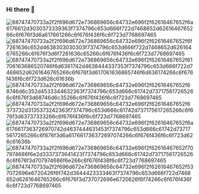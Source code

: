 ### Hi there 👋

![68747470733a2f2f696d672e736869656c64732e696f2f62616467652f6a6176612d3030373339363f7374796c653d666f722d7468652d6261646765266c6f676f3d6a617661266c6f676f436f6c6f723d7768697465](https://github.com/Sun6004/Sun6004/assets/118361080/db4cb503-a695-4449-ba22-555333b19772)
![68747470733a2f2f696d672e736869656c64732e696f2f62616467652f6f7261636c652d4638303030303f7374796c653d666f722d7468652d6261646765266c6f676f3d6f7261636c65266c6f676f436f6c6f723d7768697465](https://github.com/Sun6004/Sun6004/assets/118361080/9e1c126a-a086-4c83-9ad1-50cf07ffba51)
![68747470733a2f2f696d672e736869656c64732e696f2f62616467652f61706163686520746f6d6361742d4638444337353f7374796c653d666f722d7468652d6261646765266c6f676f3d617061636865746f6d636174266c6f676f436f6c6f723d626c61636b](https://github.com/Sun6004/Sun6004/assets/118361080/c3af4fc6-02e2-4b93-bc14-ec85f1690a5a)![68747470733a2f2f696d672e736869656c64732e696f2f62616467652f68746d6c352d4533344632363f7374796c653d666c61742d737175617265266c6f676f3d68746d6c35266c6f676f436f6c6f723d7768697465](https://github.com/Sun6004/Sun6004/assets/118361080/922edfb8-f1bb-4c18-a950-40210bad8450)
![68747470733a2f2f696d672e736869656c64732e696f2f62616467652f6373732d3135373242363f7374796c653d666c61742d737175617265266c6f676f3d63737333266c6f676f436f6c6f723d7768697465](https://github.com/Sun6004/Sun6004/assets/118361080/4e6899d1-47d3-41b7-96af-109c9a0bed30)
![68747470733a2f2f696d672e736869656c64732e696f2f62616467652f6a6176617363726970742d4637444631453f7374796c653d666c61742d737175617265266c6f676f3d6a617661736372697074266c6f676f436f6c6f723d626c61636b](https://github.com/Sun6004/Sun6004/assets/118361080/7d7755b1-fad5-4799-9ce0-874b374b68c3)![68747470733a2f2f696d672e736869656c64732e696f2f62616467652f707974686f6e2d3337373641423f7374796c653d666c61742d737175617265266c6f676f3d707974686f6e266c6f676f436f6c6f723d7768697465](https://github.com/Sun6004/Sun6004/assets/118361080/40a38470-e5e0-41da-91c2-3002be029c8a)![68747470733a2f2f696d672e736869656c64732e696f2f62616467652f537072696e6720426f6f742d3644423333463f7374796c653d666f722d7468652d6261646765266c6f676f3d737072696e6720626f6f74266c6f676f436f6c6f723d7768697465](https://github.com/Sun6004/Sun6004/assets/118361080/89e2042a-fa8b-45cb-8b35-47033d597a04)


